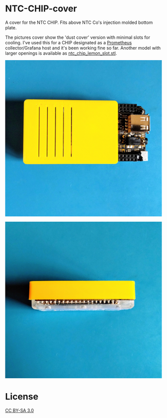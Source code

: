 # NTC-CHIP-cover
A cover for the NTC CHIP. Fits above NTC Co's injection molded bottom plate. 

The pictures cover show the 'dust cover' version with minimal slots for cooling. I've used this
for a CHIP designated as a [Prometheus](https://prometheus.io/) collector/Grafana host and it's been working fine so far. Another model with
larger openings is available as [ntc_chip_lemon_slot.stl](https://github.com/Collector3/NTC-CHIP-cover/raw/master/ntc_chip_lemon_slot.stl).

![Partially applied cover](https://github.com/Collector3/NTC-CHIP-cover/raw/master/partial.jpg)

![Side view](https://raw.githubusercontent.com/Collector3/NTC-CHIP-cover/master/side.jpg)

# License

[CC BY-SA 3.0](https://creativecommons.org/licenses/by-sa/3.0/)
